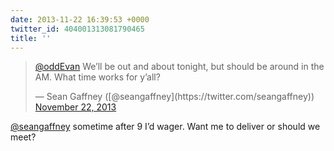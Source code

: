 ```yaml
---
date: 2013-11-22 16:39:53 +0000
twitter_id: 404001313081790465
title: ''
---
```


<blockquote class="twitter-tweet"><p lang="en" dir="ltr"><a href="https://twitter.com/oddEvan?ref_src=twsrc%5Etfw">@oddEvan</a> We’ll be out and about tonight, but should be around in the AM. What time works for y’all?</p>&mdash; Sean Gaffney ([@seangaffney](https://twitter.com/seangaffney)) <a href="https://twitter.com/seangaffney/status/403998810537725952?ref_src=twsrc%5Etfw">November 22, 2013</a></blockquote>
<script async src="https://platform.twitter.com/widgets.js" charset="utf-8"></script>

[@seangaffney](https://twitter.com/seangaffney) sometime after 9 I’d wager. Want me to deliver or should we meet?

